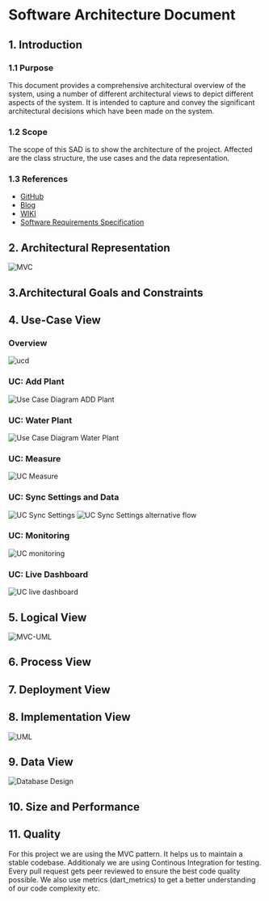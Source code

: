 # Software Architecture Document


## 1. Introduction 
### 1.1 Purpose
This document provides a comprehensive architectural overview of the system, 
using a number of different architectural views to depict different aspects of the system. 
It is intended to capture and convey the significant architectural decisions which have been made on the system.

### 1.2 Scope
The scope of this SAD is to show the architecture of the project. Affected are the class structure, the use cases and the data representation.

### 1.3 References
- [GitHub](https://github.com/jdk-21/lazyplants)
- [Blog](https://lazysmartplants.wordpress.com/)
- [WIKI](https://github.com/Kokoloris19097/LazyPlants.dokumentation)
- [Software Requirements Specification](SRS.md)


## 2. Architectural Representation
![MVC](./UC/MVC-Diagram.png)

## 3.Architectural Goals and Constraints 


## 4. Use-Case View 
### Overview
![ucd](https://raw.githubusercontent.com/Kokoloris19097/LazyPlants.dokumentation/master/UC/Use-Case-Diagram.png)

### UC: Add Plant
![Use Case Diagram ADD Plant](./UC/uc-add-plant.png)

### UC: Water Plant
![Use Case Diagram Water Plant](./UC/uc-water-plants.png)

### UC: Measure
![UC Measure](./UC/uc3-measure.jpg)

### UC: Sync Settings and Data
![UC Sync Settings](./UC/uc-sync-settings.png)
![UC Sync Settings alternative flow](./UC/uc-sync-settings-alternative.png)

### UC: Monitoring
![UC monitoring](./UC/uc-monitoring.png)

### UC: Live Dashboard
![UC live dashboard](./UC/uc-live-dashboard.png)

## 5. Logical View
![MVC-UML](https://raw.githubusercontent.com/Kokoloris19097/LazyPlants.dokumentation/master/UC/Use-Case-Diagram.png)


## 6. Process View


## 7. Deployment View



## 8. Implementation View
![UML](./UC/classdiagramm.png)

## 9. Data View
![Database Design](./UC/databasediagramm.png)

## 10. Size and Performance


## 11. Quality
For this project we are using the MVC pattern. It helps us to maintain a stable codebase. Additionaly we are using Continous Integration for testing. Every pull request gets peer reviewed to ensure the best code quality possible. 
We also use metrics (dart_metrics) to get a better understanding of our code complexity etc.
